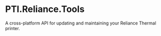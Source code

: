 # PTI.Reliance.Tools
A cross-platform API for updating and maintaining your Reliance Thermal printer.

